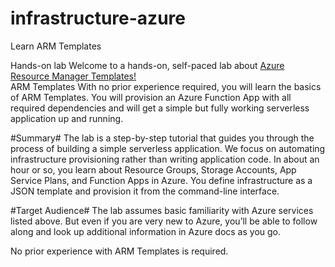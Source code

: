 # infrastructure-azure
Learn ARM Templates 

Hands-on lab Welcome to a hands-on, self-paced lab about <a href='https://docs.microsoft.com/en-us/azure/templates/'>Azure Resource Manager Templates!</a>  
ARM Templates  With no prior experience required, you will learn the basics of ARM Templates. You will provision an Azure Function App with all required dependencies and will get a simple but fully working serverless application up and running.  

#Summary# 
The lab is a step-by-step tutorial that guides you through the process of building a simple serverless application. We focus on automating infrastructure provisioning rather than writing application code.  In about an hour or so, you learn about Resource Groups, Storage Accounts, App Service Plans, and Function Apps in Azure. You define infrastructure as a JSON template and provision it from the command-line interface.  

#Target Audience# 
The lab assumes basic familiarity with Azure services listed above. But even if you are very new to Azure, you’ll be able to follow along and look up additional information in Azure docs as you go.  

No prior experience with ARM Templates is required.
